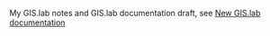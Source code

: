 My GIS.lab notes and GIS.lab documentation draft, see [New GIS.lab documentation](http://gislab-documentation.readthedocs.org/en/latest/en/newdoc/index.html)
